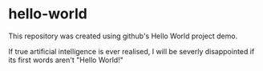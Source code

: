 # hello-world
This repository was created using github's Hello World project demo.

If true artificial intelligence is ever realised, I will be severly disappointed if its first words aren't "Hello World!"
